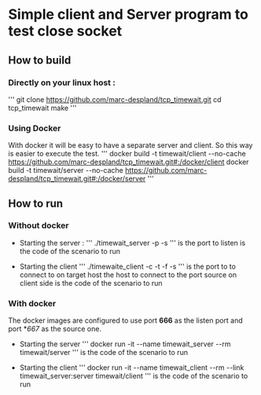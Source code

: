 # Simple client and Server program to test close socket

## How to build

### Directly on your linux host :
'''
git clone https://github.com/marc-despland/tcp_timewait.git
cd tcp_timewait
make
'''

### Using Docker
With docker it will be easy to have a separate server and client. So this way is easier to execute the test.
'''
docker build -t timewait/client --no-cache https://github.com/marc-despland/tcp_timewait.git#:/docker/client
docker build -t timewait/server --no-cache https://github.com/marc-despland/tcp_timewait.git#:/docker/server
'''

## How to run 

### Without docker

* Starting the server :
'''
./timewait_server -p <port> -s <scenario>
'''
**<port>**  is the port to listen
**<scenario>** is the code of the scenario to run

* Starting the client
'''
./timewaite_client -c <dstport> -t <target> -f <fromport> -s <scenario>
'''
**<dstport>**  is the port to to connect to on target host
**<target>** the host to connect to
**<fromport>** the port source on client side
**<scenario>** is the code of the scenario to run

### With docker
The docker images are configured to use port **666** as the listen port and port **667* as the source one. 

* Starting the server
'''
docker run -it --name timewait_server --rm timewait/server <scenario>
'''
**<scenario>** is the code of the scenario to run

* Starting the client
'''
docker run -it --name timewait_client --rm --link timewait_server:server timewait/client <scenario>
'''
**<scenario>** is the code of the scenario to run

